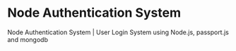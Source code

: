 # Node Authentication System
Node Authentication System | User Login System using Node.js, passport.js and mongodb
